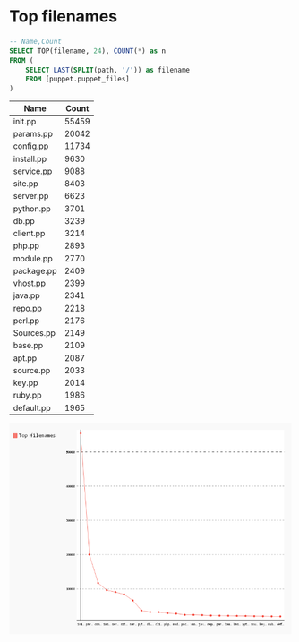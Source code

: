 # Top filenames

```sql
-- Name,Count
SELECT TOP(filename, 24), COUNT(*) as n
FROM (
    SELECT LAST(SPLIT(path, '/')) as filename
    FROM [puppet.puppet_files]
)

```

| Name       | Count |
|------------|-------|
| init.pp    | 55459 |
| params.pp  | 20042 |
| config.pp  | 11734 |
| install.pp | 9630  |
| service.pp | 9088  |
| site.pp    | 8403  |
| server.pp  | 6623  |
| python.pp  | 3701  |
| db.pp      | 3239  |
| client.pp  | 3214  |
| php.pp     | 2893  |
| module.pp  | 2770  |
| package.pp | 2409  |
| vhost.pp   | 2399  |
| java.pp    | 2341  |
| repo.pp    | 2218  |
| perl.pp    | 2176  |
| Sources.pp | 2149  |
| base.pp    | 2109  |
| apt.pp     | 2087  |
| source.pp  | 2033  |
| key.pp     | 2014  |
| ruby.pp    | 1986  |
| default.pp | 1965  |

![Top filenames](assets/top-filenames.png)